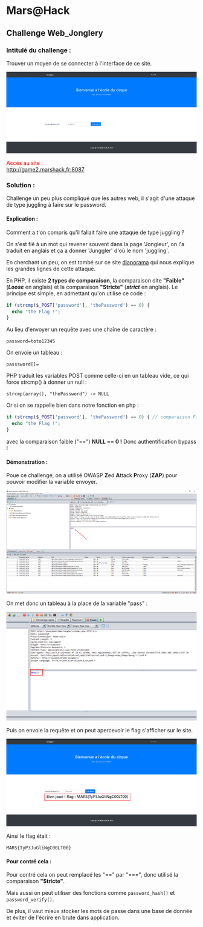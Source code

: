 # Mars@Hack

## Challenge Web_Jonglery


### Intitulé du challenge :
Trouver un moyen de se connecter à l'interface de ce site.

![Screenshot_1](https://raw.githubusercontent.com/Casamandine/Mars_Hack/master/Web_jonglery/screenshot/Screenshot_1.png)


<FONT COLOR="#ff0000">Accès au site :<br>   <a href="http://game2.marshack.fr:8087" target="new">http://game2.marshack.fr:8087</a></FONT> <p>

### Solution :

Challenge un peu plus compliqué que les autres web, il s'agit d'une attaque de type juggling à faire sur le password.

#### Explication :

Comment a t'on compris qu'il fallait faire une attaque de type juggling ?

On s'est fié à un mot qui revener souvent dans la page 'Jongleur', on l'a traduit en anglais et ça a donner 'Junggler' d'où le nom 'juggling'.

En cherchant un peu, on est tombé sur ce site <a href="https://www.owasp.org/images/6/6b/PHPMagicTricks-TypeJuggling.pdf" traget="new">diaporama</a> qui nous explique les grandes lignes de cette attaque.

En PHP, il existe **2 types de comparaison**, la comparaison dite **"Faible"** (**_Loose_** en anglais) et la comparaison **"Stricte"** (**_strict_** en anglais). Le principe est simple, en admettant qu'on utilise ce code :

```php
if (strcmp($_POST['password'], 'thePassword') == 0) {
  echo "the Flag !";
}
```

Au lieu d'envoyer un requête avec une chaîne de caractère :

```
password=toto12345
```

On envoie un tableau :

```
passsword[]=
```

PHP traduit les variables POST comme celle-ci en un tableau vide, ce qui force strcmp() à donner un null :

```
strcmp(array(), "thePassword") -> NULL
```

Or si on se rappelle bien dans notre fonction en php :

```php
if (strcmp($_POST['password'], 'thePassword') == 0) { // comparaison Faible "=="
  echo "the Flag !";
}
```

avec la comparaison faible ("==") **NULL == 0 !** Donc authentification bypass !

#### Démonstration :

Poue ce challenge, on a utilisé OWASP **Z**ed **A**ttack **P**roxy (**ZAP**) pour pouvoir modifier la variable envoyer.

![Screenshot_2](https://raw.githubusercontent.com/Casamandine/Mars_Hack/master/Web_jonglery/screenshot/Screenshot_2.png)

On met donc un tableau à la place de la variable "pass" :

![Screenshot_3](https://raw.githubusercontent.com/Casamandine/Mars_Hack/master/Web_jonglery/screenshot/Screenshot_3.png)

Puis on envoie la requête et on peut apercevoir le flag s'afficher sur le site.

![Screenshot_4](https://raw.githubusercontent.com/Casamandine/Mars_Hack/master/Web_jonglery/screenshot/Screenshot_4.png)

Ainsi le flag était :

```
MARS{TyP3JuGliNgC00LT00}
```

#### Pour contré cela :

Pour contré cela on peut remplacé les "==" par "===", donc utilisé la comparaison **"Stricte"**.

Mais aussi on peut utiliser des fonctions comme `password_hash()` et `password_verify()`.

De plus, il vaut mieux stocker les mots de passe dans une base de donnée et éviter de l'écrire en brute dans application. 
